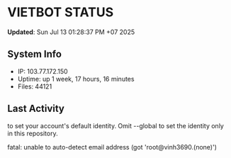 # VIETBOT STATUS
**Updated**: Sun Jul 13 01:28:37 PM +07 2025

## System Info
- IP: 103.77.172.150
- Uptime: up 1 week, 17 hours, 16 minutes
- Files: 44121

## Last Activity

to set your account's default identity.
Omit --global to set the identity only in this repository.

fatal: unable to auto-detect email address (got 'root@vinh3690.(none)')
